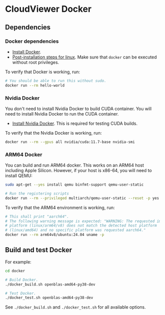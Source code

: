 # CloudViewer Docker

## Dependencies

### Docker dependencies

- [Install Docker](https://docs.docker.com/get-docker/).
- [Post-installation steps for linux](https://docs.docker.com/engine/install/linux-postinstall/).
  Make sure that `docker` can be executed without root privileges.

To verify that Docker is working, run:

```bash
# You should be able to run this without sudo.
docker run --rm hello-world
```

### Nvidia Docker

You don't need to install Nvidia Docker to build CUDA container. You will need
to install Nvidia Docker to run the CUDA container.

- [Install Nvidia Docker](https://docs.nvidia.com/datacenter/cloud-native/container-toolkit/install-guide.html#setting-up-nvidia-container-toolkit).
  This is required for testing CUDA builds.

To verify that the Nvidia Docker is working, run:

```bash
docker run --rm --gpus all nvidia/cuda:11.7-base nvidia-smi
```

### ARM64 Docker

You can build and run ARM64 docker. This works on an ARM64 host including Apple
Silicon. However, if your host is x86-64, you will need to install QEMU:

```bash
sudo apt-get --yes install qemu binfmt-support qemu-user-static

# Run the registering scripts
docker run --rm --privileged multiarch/qemu-user-static --reset -p yes
```

To verify that the ARM64 environment is working, run:

```bash
# This shall print "aarch64".
# The following warning message is expected: "WARNING: The requested image's
# platform (linux/arm64/v8) does not match the detected host platform
# (linux/amd64) and no specific platform was requested aarch64."
docker run --rm arm64v8/ubuntu:24.04 uname -p
```

## Build and test Docker

For example:

```bash
cd docker

# Build Docker.
./docker_build.sh openblas-amd64-py38-dev

# Test Docker.
./docker_test.sh openblas-amd64-py38-dev
```

See `./docker_build.sh` and `./docker_test.sh` for all available options.
